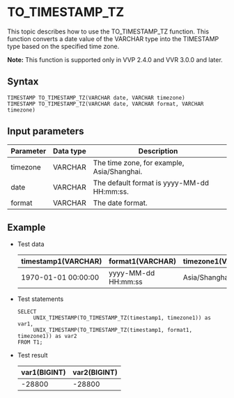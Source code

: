 # TO\_TIMESTAMP\_TZ

This topic describes how to use the TO\_TIMESTAMP\_TZ function. This function converts a date value of the VARCHAR type into the TIMESTAMP type based on the specified time zone.

**Note:** This function is supported only in VVP 2.4.0 and VVR 3.0.0 and later.

## Syntax

```
TIMESTAMP TO_TIMESTAMP_TZ(VARCHAR date, VARCHAR timezone)
TIMESTAMP TO_TIMESTAMP_TZ(VARCHAR date, VARCHAR format, VARCHAR timezone)
```

## Input parameters

|Parameter|Data type|Description|
|---------|---------|-----------|
|timezone|VARCHAR|The time zone, for example, Asia/Shanghai.|
|date|VARCHAR|The default format is yyyy-MM-dd HH:mm:ss.|
|format|VARCHAR|The date format.|

## Example

-   Test data

    |timestamp1\(VARCHAR\)|format1\(VARCHAR\)|timezone1\(VARCHAR\)|
    |---------------------|------------------|--------------------|
    |1970-01-01 00:00:00|yyyy-MM-dd HH:mm:ss|Asia/Shanghai|

-   Test statements

    ```
    SELECT  
         UNIX_TIMESTAMP(TO_TIMESTAMP_TZ(timestamp1, timezone1)) as var1,
         UNIX_TIMESTAMP(TO_TIMESTAMP_TZ(timestamp1, format1, timezone1)) as var2   
    FROM T1;
    ```

-   Test result

    |var1\(BIGINT\)|var2\(BIGINT\)|
    |--------------|--------------|
    |-28800|-28800|


